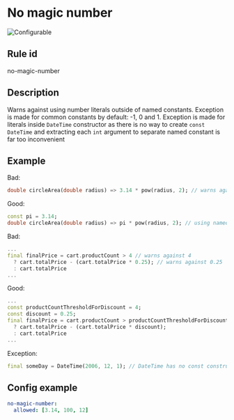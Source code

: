 # No magic number

![Configurable](https://img.shields.io/badge/-configurable-informational)

## Rule id
no-magic-number

## Description
Warns against using number literals outside of named constants.
Exception is made for common constants by default: -1, 0 and 1.
Exception is made for literals inside `DateTime` constructor as there is no way to create `const` `DateTime` and extracting each `int` argument to separate named constant is far too inconvenient

## Example
Bad:
```dart
double circleArea(double radius) => 3.14 * pow(radius, 2); // warns against 3.14
```

Good:
```dart
const pi = 3.14;
double circleArea(double radius) => pi * pow(radius, 2); // using named constant so no warning
```

Bad:
```dart
...
final finalPrice = cart.productCount > 4 // warns against 4
  ? cart.totalPrice - (cart.totalPrice * 0.25); // warns against 0.25
  : cart.totalPrice
...
```

Good:
```dart
...
const productCountThresholdForDiscount = 4;
const discount = 0.25;
final finalPrice = cart.productCount > productCountThresholdForDiscount
  ? cart.totalPrice - (cart.totalPrice * discount);
  : cart.totalPrice
...
```

Exception:
```dart
final someDay = DateTime(2006, 12, 1); // DateTime has no const constructor
```

## Config example
```yaml
no-magic-number:
  allowed: [3.14, 100, 12]
```
